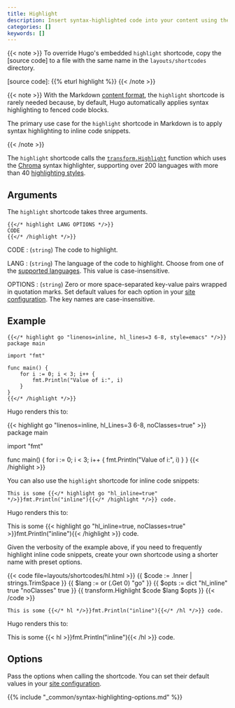 ```yaml
---
title: Highlight
description: Insert syntax-highlighted code into your content using the highlight shortcode.
categories: []
keywords: []
---
```


{{< note >}}
To override Hugo's embedded `highlight` shortcode, copy the [source code] to a file with the same name in the `layouts/shortcodes` directory.

[source code]: {{% eturl highlight %}}
{{< /note >}}

{{< note >}}
With the Markdown [content format], the `highlight` shortcode is rarely needed because, by default, Hugo automatically applies syntax highlighting to fenced code blocks.

The primary use case for the `highlight` shortcode in Markdown is to apply syntax highlighting to inline code snippets.

[content format]: /content-management/formats/
{{< /note >}}

The `highlight` shortcode calls the [`transform.Highlight`] function which uses the [Chroma] syntax highlighter, supporting over 200 languages with more than 40 [highlighting styles].

[chroma]: https://github.com/alecthomas/chroma
[highlighting styles]: /quick-reference/syntax-highlighting-styles/
[`transform.Highlight`]: /functions/transform/highlight/

## Arguments

The `highlight` shortcode takes three arguments.

```text
{{</* highlight LANG OPTIONS */>}}
CODE
{{</* /highlight */>}}
```

CODE
: (`string`) The code to highlight.

LANG
: (`string`) The language of the code to highlight. Choose from one of the [supported languages]. This value is case-insensitive.

OPTIONS
: (`string`) Zero or more space-separated key-value pairs wrapped in quotation marks. Set default values for each option in your [site configuration]. The key names are case-insensitive.

[site configuration]: /configuration/markup/#highlight
[supported languages]: /content-management/syntax-highlighting/#languages

## Example

```text
{{</* highlight go "linenos=inline, hl_lines=3 6-8, style=emacs" */>}}
package main

import "fmt"

func main() {
    for i := 0; i < 3; i++ {
        fmt.Println("Value of i:", i)
    }
}
{{</* /highlight */>}}
```

Hugo renders this to:

{{< highlight go "linenos=inline, hl_Lines=3 6-8, noClasses=true" >}}
package main

import "fmt"

func main() {
    for i := 0; i < 3; i++ {
            fmt.Println("Value of i:", i)
    }
}
{{< /highlight >}}

You can also use the `highlight` shortcode for inline code snippets:

```text
This is some {{</* highlight go "hl_inline=true" */>}}fmt.Println("inline"){{</* /highlight */>}} code.
```

Hugo renders this to:

This is some {{< highlight go "hl_inline=true, noClasses=true" >}}fmt.Println("inline"){{< /highlight >}} code.

Given the verbosity of the example above, if you need to frequently highlight inline code snippets, create your own shortcode using a shorter name with preset options.

{{< code file=layouts/shortcodes/hl.html >}}
{{ $code := .Inner | strings.TrimSpace }}
{{ $lang := or (.Get 0) "go" }}
{{ $opts := dict "hl_inline" true "noClasses" true }}
{{ transform.Highlight $code $lang $opts }}
{{< /code >}}

```text
This is some {{</* hl */>}}fmt.Println("inline"){{</* /hl */>}} code.
```

Hugo renders this to:

This is some {{< hl >}}fmt.Println("inline"){{< /hl >}} code.

## Options

Pass the options when calling the shortcode. You can set their default values in your [site configuration].

{{% include "_common/syntax-highlighting-options.md" %}}
